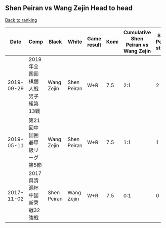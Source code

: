 ## Shen Peiran vs Wang Zejin Head to head

[Back to ranking](../../index.md)




| **Date** | **Comp** | **Black** | **White** | **Game result** | **Komi** | **Cumulative Shen Peiran vs Wang Zejin** | **Shen Peiran streak** | **Wang Zejin streak** | 
| --- | --- | --- | --- | --- | --- | --- | --- | --- |
| 2019-09-29 | 2019年全国囲棋個人戦男子組第13戦 | Wang Zejin | Shen Peiran | W+R | 7.5 | 2:1 | 2 | 0 | 
| 2019-05-11 | 第21回中国囲碁甲級リーグ第5節 | Wang Zejin | Shen Peiran | W+R | 7.5 | 1:1 | 1 | 0 | 
| 2017-11-02 | 2017呉清源杯中国新秀戦32強戦 | Shen Peiran | Wang Zejin | W+R | 7.5 | 0:1 | 0 | 1 |





